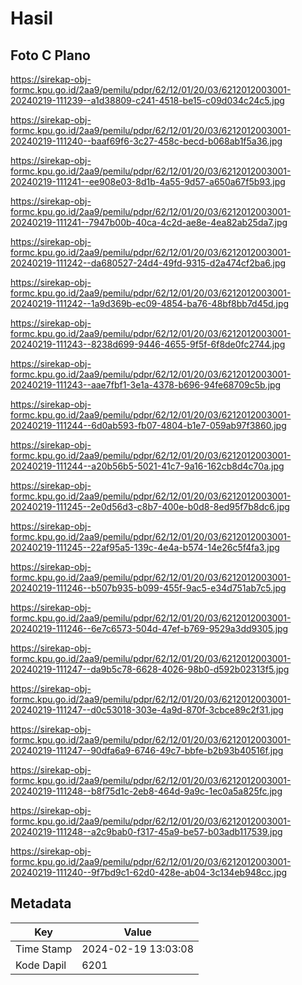 # Hasil

## Foto C Plano

https://sirekap-obj-formc.kpu.go.id/2aa9/pemilu/pdpr/62/12/01/20/03/6212012003001-20240219-111239--a1d38809-c241-4518-be15-c09d034c24c5.jpg

https://sirekap-obj-formc.kpu.go.id/2aa9/pemilu/pdpr/62/12/01/20/03/6212012003001-20240219-111240--baaf69f6-3c27-458c-becd-b068ab1f5a36.jpg

https://sirekap-obj-formc.kpu.go.id/2aa9/pemilu/pdpr/62/12/01/20/03/6212012003001-20240219-111241--ee908e03-8d1b-4a55-9d57-a650a67f5b93.jpg

https://sirekap-obj-formc.kpu.go.id/2aa9/pemilu/pdpr/62/12/01/20/03/6212012003001-20240219-111241--7947b00b-40ca-4c2d-ae8e-4ea82ab25da7.jpg

https://sirekap-obj-formc.kpu.go.id/2aa9/pemilu/pdpr/62/12/01/20/03/6212012003001-20240219-111242--da680527-24d4-49fd-9315-d2a474cf2ba6.jpg

https://sirekap-obj-formc.kpu.go.id/2aa9/pemilu/pdpr/62/12/01/20/03/6212012003001-20240219-111242--1a9d369b-ec09-4854-ba76-48bf8bb7d45d.jpg

https://sirekap-obj-formc.kpu.go.id/2aa9/pemilu/pdpr/62/12/01/20/03/6212012003001-20240219-111243--8238d699-9446-4655-9f5f-6f8de0fc2744.jpg

https://sirekap-obj-formc.kpu.go.id/2aa9/pemilu/pdpr/62/12/01/20/03/6212012003001-20240219-111243--aae7fbf1-3e1a-4378-b696-94fe68709c5b.jpg

https://sirekap-obj-formc.kpu.go.id/2aa9/pemilu/pdpr/62/12/01/20/03/6212012003001-20240219-111244--6d0ab593-fb07-4804-b1e7-059ab97f3860.jpg

https://sirekap-obj-formc.kpu.go.id/2aa9/pemilu/pdpr/62/12/01/20/03/6212012003001-20240219-111244--a20b56b5-5021-41c7-9a16-162cb8d4c70a.jpg

https://sirekap-obj-formc.kpu.go.id/2aa9/pemilu/pdpr/62/12/01/20/03/6212012003001-20240219-111245--2e0d56d3-c8b7-400e-b0d8-8ed95f7b8dc6.jpg

https://sirekap-obj-formc.kpu.go.id/2aa9/pemilu/pdpr/62/12/01/20/03/6212012003001-20240219-111245--22af95a5-139c-4e4a-b574-14e26c5f4fa3.jpg

https://sirekap-obj-formc.kpu.go.id/2aa9/pemilu/pdpr/62/12/01/20/03/6212012003001-20240219-111246--b507b935-b099-455f-9ac5-e34d751ab7c5.jpg

https://sirekap-obj-formc.kpu.go.id/2aa9/pemilu/pdpr/62/12/01/20/03/6212012003001-20240219-111246--6e7c6573-504d-47ef-b769-9529a3dd9305.jpg

https://sirekap-obj-formc.kpu.go.id/2aa9/pemilu/pdpr/62/12/01/20/03/6212012003001-20240219-111247--da9b5c78-6628-4026-98b0-d592b02313f5.jpg

https://sirekap-obj-formc.kpu.go.id/2aa9/pemilu/pdpr/62/12/01/20/03/6212012003001-20240219-111247--d0c53018-303e-4a9d-870f-3cbce89c2f31.jpg

https://sirekap-obj-formc.kpu.go.id/2aa9/pemilu/pdpr/62/12/01/20/03/6212012003001-20240219-111247--90dfa6a9-6746-49c7-bbfe-b2b93b40516f.jpg

https://sirekap-obj-formc.kpu.go.id/2aa9/pemilu/pdpr/62/12/01/20/03/6212012003001-20240219-111248--b8f75d1c-2eb8-464d-9a9c-1ec0a5a825fc.jpg

https://sirekap-obj-formc.kpu.go.id/2aa9/pemilu/pdpr/62/12/01/20/03/6212012003001-20240219-111248--a2c9bab0-f317-45a9-be57-b03adb117539.jpg

https://sirekap-obj-formc.kpu.go.id/2aa9/pemilu/pdpr/62/12/01/20/03/6212012003001-20240219-111240--9f7bd9c1-62d0-428e-ab04-3c134eb948cc.jpg


## Metadata

| Key        | Value               |
| ---------- | ------------------- |
| Time Stamp | 2024-02-19 13:03:08 |
| Kode Dapil | 6201                |



